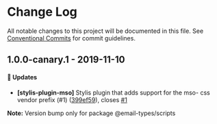 # Change Log

All notable changes to this project will be documented in this file. See
[Conventional Commits](https://conventionalcommits.org) for commit guidelines.

## 1.0.0-canary.1 - 2019-11-10

#### 🚀 Updates

- **[stylis-plugin-mso]** Stylis plugin that adds support for the mso- css
  vendor prefix (#1)
  ([399ef59](https://github.com/email-types/email-types/tree/master/packages/scripts/commit/399ef59)),
  closes
  [#1](https://github.com/email-types/email-types/tree/master/packages/scripts/issues/1)

**Note:** Version bump only for package @email-types/scripts
